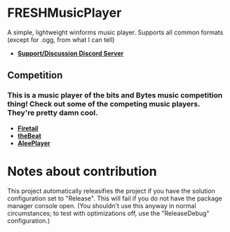 # FRESHMusicPlayer
A simple, lightweight winforms music player.
Supports all common formats (except for .ogg, from what I can tell)
- [**Support/Discussion Discord Server**](https://discord.gg/mFGFT8K)
## Competition
### **This is a music player of the bits and Bytes music competition thing! Check out some of the competing music players. They're pretty damn cool.**
- [**Firetail**](https://github.com/projsh/firetail)
- [**theBeat**](https://github.com/vicr123/thebeat)
- [**AleePlayer**](https://github.com/aleeproductions/AleePlayer)
# Notes about contribution
This project automatically releasifies the project if you have the solution configuration set to "Release". This will fail if you do not have the package manager console open. 
(You shouldn't use this anyway in normal circumstances; to test with optimizations off, use the "ReleaseDebug" configuration.)
